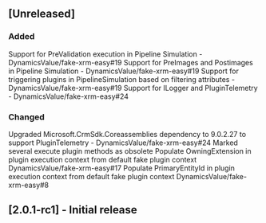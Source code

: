 ## [Unreleased]

### Added

Support for PreValidation execution in Pipeline Simulation - DynamicsValue/fake-xrm-easy#19
Support for PreImages and Postimages in Pipeline Simulation - DynamicsValue/fake-xrm-easy#19
Support for triggering plugins in PipelineSimulation based on filtering attributes - DynamicsValue/fake-xrm-easy#19
Support for ILogger and PluginTelemetry - DynamicsValue/fake-xrm-easy#24

### Changed

Upgraded Microsoft.CrmSdk.Coreassemblies dependency to 9.0.2.27 to support PluginTelemetry - DynamicsValue/fake-xrm-easy#24
Marked several execute plugin methods as obsolete
Populate OwningExtension in plugin execution context from default fake plugin context DynamicsValue/fake-xrm-easy#17
Populate PrimaryEntityId in plugin execution context from default fake plugin context DynamicsValue/fake-xrm-easy#8

## [2.0.1-rc1] - Initial release